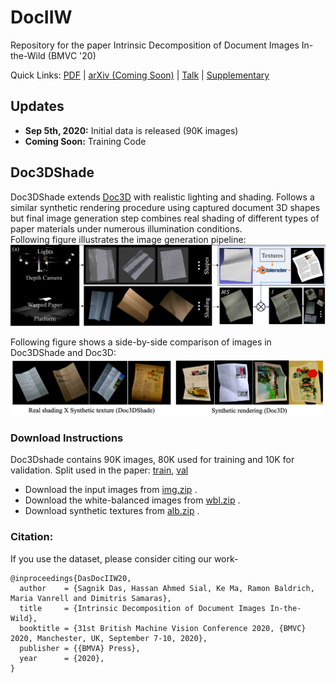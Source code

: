 # DocIIW
Repository for the paper Intrinsic Decomposition of Document Images In-the-Wild (BMVC '20)

Quick Links: [PDF](https://www.bmvc2020-conference.com/assets/papers/0906.pdf) | [arXiv (Coming Soon)]() |  [Talk](https://www.bmvc2020-conference.com/conference/papers/paper_0906.html) | [Supplementary]() 
## Updates
* **Sep 5th, 2020:**  Initial data is released (90K images)
* **Coming Soon:** Training Code 
## Doc3DShade
Doc3DShade extends [Doc3D](https://github.com/cvlab-stonybrook/doc3D-dataset) with realistic lighting and shading. Follows a similar synthetic rendering procedure using captured document 3D shapes but final image generation step combines real shading of different types of paper materials under numerous illumination conditions. 
<br>
Following figure illustrates the image generation pipeline:
![Dataset Capture Pipeline](/assets/pipeline.png)

Following figure shows a side-by-side comparison of images in Doc3DShade and Doc3D:
![Comparison with Doc3D](/assets/comp.png)
### Download Instructions
Doc3Dshade contains 90K images, 80K used for training and 10K for validation. Split used in the paper: [train](https://drive.google.com/file/d/1kRrmheEr2uNpYW6839rD1jCPa57YcxAb/view?usp=sharing), [val](https://drive.google.com/file/d/14siJyQOtxq4HNbfX8R969VhhR7wv-t8_/view?usp=sharing)
* Download the input images from [img.zip](https://drive.google.com/file/d/1ixxgbcGoNIdYudoHUvGaQlXHiH1Vqv_I/view?usp=sharing) .
* Download the white-balanced images from [wbl.zip](https://drive.google.com/file/d/1bhWqCezS1FTCUtSjQk6jgmIBD4IWrbjp/view?usp=sharing) .
* Download synthetic textures from [alb.zip](https://drive.google.com/file/d/1iFr9xfTPJBuBH2rThPXLgpWiSlhNtg1e/view?usp=sharing) .


### Citation:
If you use the dataset, please consider citing our work-
```
@inproceedings{DasDocIIW20,
  author    = {Sagnik Das, Hassan Ahmed Sial, Ke Ma, Ramon Baldrich, Maria Vanrell and Dimitris Samaras},
  title     = {Intrinsic Decomposition of Document Images In-the-Wild},
  booktitle = {31st British Machine Vision Conference 2020, {BMVC} 2020, Manchester, UK, September 7-10, 2020},
  publisher = {{BMVA} Press},
  year      = {2020},
}
```


